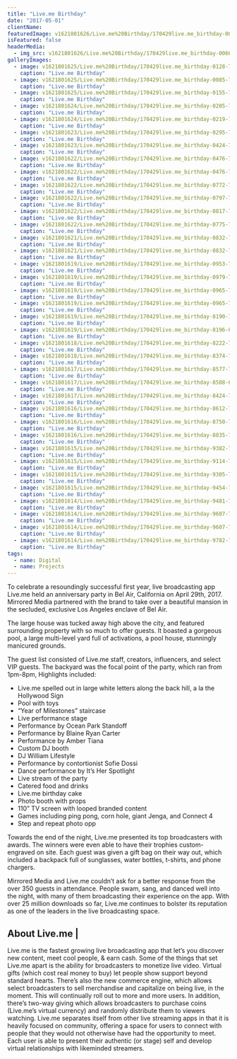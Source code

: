```yaml
---
title: "Live.me Birthday"
date: "2017-05-01"
clientName: 
featuredImage: v1621801626/Live.me%20Birthday/170429live.me_birthday-0066-768x512_stw7u3.jpg
isFeatured: false
headerMedia:
  - img_src: v1621801626/Live.me%20Birthday/170429live.me_birthday-0066-768x512_stw7u3.jpg
galleryImages:
  - image: v1621801625/Live.me%20Birthday/170429live.me_birthday-0128-768x512_tbwu4i.jpg
    caption: "Live.me Birthday"
  - image: v1621801625/Live.me%20Birthday/170429live.me_birthday-0085-768x512_t1npro.jpg
    caption: "Live.me Birthday"
  - image: v1621801625/Live.me%20Birthday/170429live.me_birthday-0155-768x512_ac2hwm.jpg
    caption: "Live.me Birthday"
  - image: v1621801624/Live.me%20Birthday/170429live.me_birthday-0205-768x512_tm5jnj.jpg
    caption: "Live.me Birthday"
  - image: v1621801624/Live.me%20Birthday/170429live.me_birthday-0219-768x512_pykxtq.jpg
    caption: "Live.me Birthday"
  - image: v1621801623/Live.me%20Birthday/170429live.me_birthday-0295-768x512_cowmfg.jpg
    caption: "Live.me Birthday"
  - image: v1621801623/Live.me%20Birthday/170429live.me_birthday-0424-768x512_l8uowu.jpg
    caption: "Live.me Birthday"
  - image: v1621801622/Live.me%20Birthday/170429live.me_birthday-0476-768x512_u3afz4.jpg
    caption: "Live.me Birthday"
  - image: v1621801622/Live.me%20Birthday/170429live.me_birthday-0476-768x512_u3afz4.jpg
    caption: "Live.me Birthday"
  - image: v1621801622/Live.me%20Birthday/170429live.me_birthday-0772-768x512_e0zkgc.jpg
    caption: "Live.me Birthday"
  - image: v1621801622/Live.me%20Birthday/170429live.me_birthday-0797-768x512_ki23sr.jpg
    caption: "Live.me Birthday"
  - image: v1621801622/Live.me%20Birthday/170429live.me_birthday-0817-768x512_mplurk.jpg
    caption: "Live.me Birthday"
  - image: v1621801622/Live.me%20Birthday/170429live.me_birthday-0775-768x512_jus8by.jpg
    caption: "Live.me Birthday"
  - image: v1621801621/Live.me%20Birthday/170429live.me_birthday-0832-768x512_xoegtn.jpg
    caption: "Live.me Birthday"
  - image: v1621801621/Live.me%20Birthday/170429live.me_birthday-0832-768x512_xoegtn.jpg
    caption: "Live.me Birthday"
  - image: v1621801619/Live.me%20Birthday/170429live.me_birthday-0953-768x512_m0psbg.jpg
    caption: "Live.me Birthday"
  - image: v1621801619/Live.me%20Birthday/170429live.me_birthday-0979-768x512_kliify.jpg
    caption: "Live.me Birthday"
  - image: v1621801619/Live.me%20Birthday/170429live.me_birthday-0965-768x512_vtgyba.jpg
    caption: "Live.me Birthday"
  - image: v1621801619/Live.me%20Birthday/170429live.me_birthday-0965-768x512_vtgyba.jpg
    caption: "Live.me Birthday"
  - image: v1621801619/Live.me%20Birthday/170429live.me_birthday-8190-768x512_f7rowg.jpg
    caption: "Live.me Birthday"
  - image: v1621801619/Live.me%20Birthday/170429live.me_birthday-8196-695x1024_nwnnje.jpg
    caption: "Live.me Birthday"
  - image: v1621801618/Live.me%20Birthday/170429live.me_birthday-8222-768x512_zda4y3.jpg
    caption: "Live.me Birthday"
  - image: v1621801618/Live.me%20Birthday/170429live.me_birthday-8374-768x512_fntiyz.jpg
    caption: "Live.me Birthday"
  - image: v1621801617/Live.me%20Birthday/170429live.me_birthday-8577-768x512_uv72qh.jpg
    caption: "Live.me Birthday"
  - image: v1621801617/Live.me%20Birthday/170429live.me_birthday-8508-683x1024_rcaiaf.jpg
    caption: "Live.me Birthday"
  - image: v1621801617/Live.me%20Birthday/170429live.me_birthday-8424-768x512_fwlex9.jpg
    caption: "Live.me Birthday"
  - image: v1621801616/Live.me%20Birthday/170429live.me_birthday-8612-768x512_detsui.jpg
    caption: "Live.me Birthday"
  - image: v1621801616/Live.me%20Birthday/170429live.me_birthday-8750-768x512_i7f4kr.jpg
    caption: "Live.me Birthday"
  - image: v1621801616/Live.me%20Birthday/170429live.me_birthday-8835-768x512_z28ylv.jpg
    caption: "Live.me Birthday"
  - image: v1621801615/Live.me%20Birthday/170429live.me_birthday-9382-768x512_bvb1fr.jpg
    caption: "Live.me Birthday"
  - image: v1621801615/Live.me%20Birthday/170429live.me_birthday-9114-768x512_ofaaki.jpg
    caption: "Live.me Birthday"
  - image: v1621801615/Live.me%20Birthday/170429live.me_birthday-9305-768x512_xbk8f0.jpg
    caption: "Live.me Birthday"
  - image: v1621801615/Live.me%20Birthday/170429live.me_birthday-9454-768x512_dgqj68.jpg
    caption: "Live.me Birthday"
  - image: v1621801614/Live.me%20Birthday/170429live.me_birthday-9481-768x512_sw8vqj.jpg
    caption: "Live.me Birthday"
  - image: v1621801614/Live.me%20Birthday/170429live.me_birthday-9607-768x512_ve9e0u.jpg
    caption: "Live.me Birthday"
  - image: v1621801614/Live.me%20Birthday/170429live.me_birthday-9607-768x512_ve9e0u.jpg
    caption: "Live.me Birthday"
  - image: v1621801614/Live.me%20Birthday/170429live.me_birthday-9782-768x512_yuimuz.jpg
    caption: "Live.me Birthday"
tags:
  - name: Digital
  - name: Projects
---
```


To celebrate a resoundingly successful first year, live broadcasting app Live.me held an anniversary party in Bel Air, California on April 29th, 2017.   Mirrored Media partnered with the brand to take over a beautiful mansion in the secluded, exclusive Los Angeles enclave of Bel Air.
 
The large house was tucked away high above the city, and featured surrounding property with so much to offer guests. It boasted a gorgeous pool, a large multi-level yard full of activations, a pool house, stunningly manicured grounds.
 
The guest list consisted of Live.me staff, creators, influencers, and select VIP guests. The backyard was the focal point of the party, which ran from 1pm-8pm, Highlights included:
+ Live.me spelled out in large white letters along the back hill, a la the Hollywood Sign
+ Pool with toys
+ “Year of Milestones” staircase
+ Live performance stage
+ Performance by Ocean Park Standoff
+ Performance by Blaine Ryan Carter
+ Performance by Amber Tiana
+ Custom DJ booth
+ DJ William Lifestyle
+ Performance by contortionist Sofie Dossi
+ Dance performance by It’s Her Spotlight
+ Live stream of the party
+ Catered food and drinks
+ Live.me birthday cake
+ Photo booth with props
+ 110” TV screen with looped branded content
+ Games including ping pong, corn hole, giant Jenga, and Connect 4
+ Step and repeat photo opp

Towards the end of the night, Live.me presented its top broadcasters with awards. The winners were even able to have their trophies custom-engraved on site. Each guest was given a gift bag on their way out, which included a backpack full of sunglasses, water bottles, t-shirts, and phone chargers.

Mirrored Media and Live.me couldn’t ask for a better response from the over 350 guests in attendance. People swam, sang, and danced well into the night, with many of them broadcasting their experience on the app. With over 25 million downloads so far, Live.me continues to bolster its reputation as one of the leaders in the live broadcasting space.

## About Live.me |

Live.me is the fastest growing live broadcasting app that let’s you discover new content, meet cool people, & earn cash. Some of the things that set Live.me apart is the ability for broadcasters to monetize live video. Virtual gifts (which cost real money to buy) let people show support beyond standard hearts. There’s also the new commerce engine, which allows select broadcasters to sell merchandise and capitalize on being live, in the moment. This will continually roll out to more and more users. In addition, there’s two-way giving which allows broadcasters to purchase coins (Live.me’s virtual currency) and randomly distribute them to viewers watching. Live.me separates itself from other live streaming apps in that it is heavily focused on community, offering a space for users to connect with people that they would not otherwise have had the opportunity to meet. Each user is able to present their authentic (or stage) self and develop virtual relationships with likeminded streamers.
